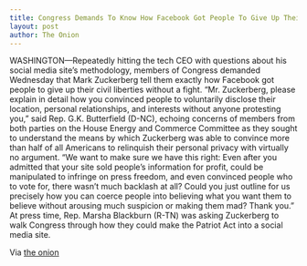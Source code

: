 ```yaml
---
title: Congress Demands To Know How Facebook Got People To Give Up Their Civil Liberties Without A Fight
layout: post
author: The Onion
---
```

WASHINGTON—Repeatedly hitting the tech CEO with questions about his social media site’s methodology, members of Congress demanded Wednesday that Mark Zuckerberg tell them exactly how Facebook got people to give up their civil liberties without a fight. “Mr. Zuckerberg, please explain in detail how you convinced people to voluntarily disclose their location, personal relationships, and interests without anyone protesting you,” said Rep. G.K. Butterfield (D-NC), echoing concerns of members from both parties on the House Energy and Commerce Committee as they sought to understand the means by which Zuckerberg was able to convince more than half of all Americans to relinquish their personal privacy with virtually no argument. “We want to make sure we have this right: Even after you admitted that your site sold people’s information for profit, could be manipulated to infringe on press freedom, and even convinced people who to vote for, there wasn’t much backlash at all? Could you just outline for us precisely how you can coerce people into believing what you want them to believe without arousing much suspicion or making them mad? Thank you.” At press time, Rep. Marsha Blackburn (R-TN) was asking Zuckerberg to walk Congress through how they could make the Patriot Act into a social media site.

Via [the onion](https://politics.theonion.com/congress-demands-to-know-how-facebook-got-people-to-giv-1825180873)
